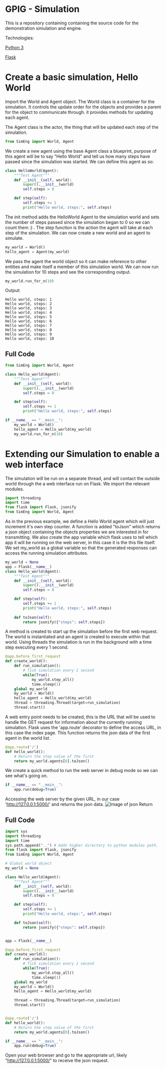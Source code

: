 # GPIG - Simulation
This is a repository containing containing the source code for the demonstration simulation and engine.

Technologies:

[Python 3](https://www.python.org/downloads/)

[Flask](http://flask.pocoo.org/)

# Create a basic simulation, Hello World
Import the World and Agent object. The World class is a container for the simulation. It controls the update order for the objects and provides a parent for the object to communicate through. it provides methods for updating each agent.

The Agent class is the actor, the thing that will be updated each step of the simulation.
```python
from SimEng import World, Agent
``` 
We create a new agent using the base Agent class a blueprint, purpose of this agent will be to say "Hello World" and tell us how many steps have passed since the simulation was started.
We can define this agent as so:
```python
class HelloWorld(Agent):
    """Test Agent"""
    def __init__(self, world):
        super().__init__(world)
        self.steps = 0

    def step(self):
        self.steps += 1
        print("Hello world, steps:", self.steps)
```
The init method adds the HelloWorld Agent to the simulation world and sets the number of steps passed since the simulation began to 0 so we can count them :) . The step function is the action the agent will take at each step of the simulation. We can now create a new world and an agent to simulate.

```python
my_world = World()
hello_agent = Agent(my_world)
```
We pass the agent the world object so it can make reference to other entities and make itself a member of this simulation world. We can now run the simulation for 10 steps and see the corresponding output.
```python
my_world.run_for_n(10)
```
Output:
```
Hello world, steps: 1
Hello world, steps: 2
Hello world, steps: 3
Hello world, steps: 4
Hello world, steps: 5
Hello world, steps: 6
Hello world, steps: 7
Hello world, steps: 8
Hello world, steps: 9
Hello world, steps: 10
```
## Full Code
```python
from SimEng import World, Agent

class Hello_world(Agent):
    """Test Agent"""
    def __init__(self, world):
        super().__init__(world)
        self.steps = 0

    def step(self):
        self.steps += 1
        print("Hello world, steps:", self.steps)

if __name__ == "__main__":
    my_world = World()
    hello_agent = Hello_world(my_world)
    my_world.run_for_n(10)
```
# Extending our Simulation to enable a web interface

The simulation will be run on a separate thread, and will contact the outside world through the a web interface run on Flask. We import the relevant modules.

```python
import threading
import time
from flask import Flask, jsonify
from SimEng import World, Agent
```
As in the previous example, we define a Hello World agent which will just increment it's own step counter. A function is added "toJson" which returns a json object containing the objects properties we are interested in for transmitting. We also create the app variable which flask uses to tell which app it will be running on the web server, in this case it is the this file itself. We set my_world as a global variable so that the generated responses can access the running simulation attributes.
```python
my_world = None
app = Flask(__name__)
class Hello_world(Agent):
    """Test Agent"""
    def __init__(self, world):
        super().__init__(world)
        self.steps = 0

    def step(self):
        self.steps += 1
        print("Hello world, steps:", self.steps)
        
    def toJson(self):
		return jsonify({"steps": self.steps})
```
A method is created to start up the simulation before the first web request. The world is instantiated and an agent is created to execute within that world. Using threads the simulation is run in the background with a time step executing every 1 second.
```python
@app.before_first_request
def create_world():
    def run_simulation():
        # Tick simulation every 1 second
        while(True):
            my_world.step_all()
            time.sleep(1)
    global my_world
    my_world = World()
    hello_agent = Hello_world(my_world)
    thread = threading.Thread(target=run_simulation)
    thread.start()

```
A web entry point needs to be created, this is the URL that will be used to handle the GET request for information about the currently running simulation. Flask uses the 'app.route' decorator to define the access URL, in this case the index page. This function returns the json data of the first agent in the world list.
```python
@app.route('/')
def hello_world():
    # Return the step value of the first
    return my_world.agents[0].toJson()
```
We create a quick method to run the web server in debug mode so we can see what's going on.
```python
if __name__ == "__main__":
    app.run(debug=True)
```
Accessing the web server by the given URL, in our case 'http://127.0.0.1:5000/' and returns the json data.
![Image of json Return](https://github.com/vd548/gpig-f/pictures/jsonReturn.png)

## Full Code
```python
import sys
import threading
import time
sys.path.append("..") # Adds higher directory to python modules path.
from flask import Flask, jsonify
from SimEng import World, Agent

# Global world object
my_world = None

class Hello_world(Agent):
    """Test Agent"""
    def __init__(self, world):
        super().__init__(world)
        self.steps = 0

    def step(self):
        self.steps += 1
        print("Hello world, steps:", self.steps)

    def toJson(self):
        return jsonify({"steps": self.steps})


app = Flask(__name__)

@app.before_first_request
def create_world():
    def run_simulation():
        # Tick simulation every 1 second
        while(True):
            my_world.step_all()
            time.sleep(1)
    global my_world
    my_world = World()
    hello_agent = Hello_world(my_world)

    thread = threading.Thread(target=run_simulation)
    thread.start()


@app.route('/')
def hello_world():
    # Return the step value of the first
    return my_world.agents[0].toJson()

if __name__ == "__main__":
    app.run(debug=True)

```
Open your web browser and go to the appropriate url, likely "http://127.0.0.1:5000/" to receive the json request.

